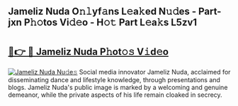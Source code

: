 ## Jameliz Nuda O𝚗𝚕yf𝚊ns L𝚎a𝚔ed N𝚞𝚍es - Part-jxn P𝚑𝚘tos Vi𝚍𝚎o - H𝚘𝚝 Part L𝚎a𝚔s L5zv1

# <h2><a href="http://kfeolx.oniu.top/?m=Jameliz+Nuda">🔗👉 🔴 Jameliz Nuda P𝚑ot𝚘𝚜 V𝚒d𝚎o</a></h2>

[![Jameliz Nuda Nu𝚍e𝚜](https://i.imgur.com/0qMVB7G.gif)](http://kfeolx.oniu.top/?m=Jameliz+Nuda)
Social media innovator Jameliz Nuda, acclaimed for disseminating dance and lifestyle knowledge, through presentations and blogs. Jameliz Nuda's public image is marked by a welcoming and genuine demeanor, while the private aspects of his life remain cloaked in secrecy.  
